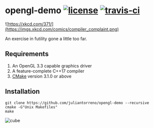 # opengl-demo [![license](https://img.shields.io/badge/license-MIT-blue.svg)](LICENSE) [![travis-ci](https://travis-ci.org/juliantorreno/opengl-demo.svg?branch=master)](https://travis-ci.org/juliantorreno/opengl-demo)

![https://xkcd.com/371/](https://imgs.xkcd.com/comics/compiler_complaint.png)

An exercise in futility gone a little too far.

## Requirements

1) An OpenGL 3.3 capable graphics driver
2) A feature-complete C++17 compiler
3) [CMake](https://cmake.org/download/) version 3.1.0 or above

## Installation

```
git clone https://github.com/juliantorreno/opengl-demo --recursive
cmake -G"Unix Makefiles"
make
```

![cube](https://gist.githubusercontent.com/juliantorreno/853909109c0717a0245b8868d6d8efc1/raw/0c2dcb047b2919b7c39498d37cd1c0884e9408ac/demo.png)
